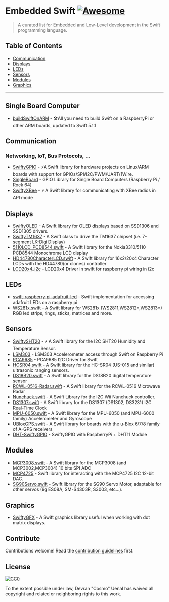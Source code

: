# Embedded Swift [![Awesome](https://awesome.re/badge.svg)](https://awesome.re)

> A curated list for Embedded and Low-Level development in the Swift programming language.


## Table of Contents

- [Communication](#communication)
- [Displays](#displays)
- [LEDs](#leds)
- [Sensors](#sensors)
- [Modules](#modules)
- [Graphics](#graphics)

---

## Single Board Computer

- [buildSwiftOnARM](https://github.com/uraimo/buildSwiftOnARM) - 🛠All you need to build Swift on a RaspberryPi or other ARM boards, updated to Swift 5.1.1

## Communication

### Networking, IoT, Bus Protocols, …

- [SwiftyGPIO](https://github.com/uraimo/SwiftyGPIO) - ⚡️A Swift library for hardware projects on Linux/ARM boards with support for GPIOs/SPI/I2C/PWM/UART/1Wire.
- [SingleBoard](https://github.com/Kaiede/SingleBoard) - GPIO Library for Single Board Computers (Raspberry Pi / Rock 64)
- [SwiftyXBee](https://github.com/samco182/SwiftyXBee) - ⚡️ A Swift library for communicating with XBee radios in API mode

## Displays

- [SwiftyOLED](https://github.com/3Qax/SwiftyOLED) - A Swift library for OLED displays based on SSD1306 and SSD1305 drivers.
- [SwiftyTM1637](https://github.com/SwiftyLinkerKit/SwiftyTM1637) - A Swift class to drive the TM1637 chipset (i.e. 7-segment LK-Digi Display)
- [5110LCD_PCD8544.swift](https://github.com/uraimo/5110lcd_pcd8544.swift) - A Swift library for the Nokia3310/5110 PCD8544 Monochrome LCD display
- [HD44780CharacterLCD.swift](https://github.com/uraimo/HD44780CharacterLCD.swift) - A Swift library for 16x2/20x4 Character LCDs with the HD44780(or clones) controller
- [LCD20x4_i2c](https://github.com/carlhung/LCD20x4_i2c) - LCD20x4 Driver in swift for raspberry pi wiring in i2c

## LEDs

- [swift-raspberry-pi-adafruit-led](https://github.com/jrahaim/swift-raspberry-pi-adafruit-led) - Swift implementation for accessing adafruit LEDs on a raspberry pi
- [WS281x.swift](https://github.com/uraimo/WS281x.swift) - A Swift library for WS281x (WS2811,WS2812*,WS2813*) RGB led strips, rings, sticks, matrices and more.

## Sensors

- [SwiftySHT20](https://github.com/samco182/SwiftySHT20) - ⚡️ A Swift library for the I2C SHT20 Humidity and Temperature Sensor.
- [LSM303](https://github.com/flx/LSM303) - LSM303 Accelerometer access through Swift on Raspberry Pi
- [PCA9685](https://github.com/Kaiede/PCA9685) - PCA9685 I2C Driver for Swift
- [HCSR04.swift](https://github.com/konifer44/HCSR04.swift) - A Swift library for the HC-SR04 (US-015 and similar) ultrasonic ranging sensors.
- [DS18B20.swift](https://github.com/uraimo/DS18B20.swift) - A Swift library for the DS18B20 digital temperature sensor
- [RCWL-0516-Radar.swift](https://github.com/uraimo/RCWL-0516-Radar.swift) - A Swift library for the RCWL-0516 Microwave Radar
- [Nunchuck.swift](https://github.com/uraimo/Nunchuck.swift) - A Swift Library for the I2C Wii Nunchuck controller.
- [DS1307.swift](https://github.com/uraimo/DS1307.swift) - A Swift library for the DS1307 (DS1302, DS3231) I2C Real-Time Clock
- [MPU-6050.swift](https://github.com/uraimo/MPU-6050.swift) - A Swift library for the MPU-6050 (and MPU-6000 family) Accelerometer and Gyroscope
- [UBloxGPS.swift](https://github.com/uraimo/UBloxGPS.swift) - A Swift library for boards with the u-Blox 6/7/8 family of A-GPS receivers
- [DHT-SwiftyGPIO](https://github.com/micheltlutz/DHT-SwiftyGPIO) - SwiftyGPIO with RaspberryPi + DHT11 Module

## Modules

- [MCP3008.swift](https://github.com/uraimo/MCP3008.swift) - A Swift library for the MCP3008 (and MCP3002,MCP3004) 10 bits SPI ADC
- [MCP4725](https://github.com/Kaiede/MCP4725) - Swift library for interacting with the MCP4725 I2C 12-bit DAC.
- [SG90Servo.swift](https://github.com/uraimo/SG90Servo.swift) - Swift library for the SG90 Servo Motor, adaptable for other servos (9g ES08A, SM-S4303R, S3003, etc...).

## Graphics

- [SwiftyGFX](https://github.com/3Qax/SwiftyGFX) - A Swift graphics library useful when working with dot matrix displays.


## Contribute

Contributions welcome! Read the [contribution guidelines](contributing.md) first.


## License

[![CC0](https://mirrors.creativecommons.org/presskit/buttons/88x31/svg/cc-zero.svg)](https://creativecommons.org/publicdomain/zero/1.0)

To the extent possible under law, Devran "Cosmo" Uenal has waived all copyright and
related or neighboring rights to this work.
